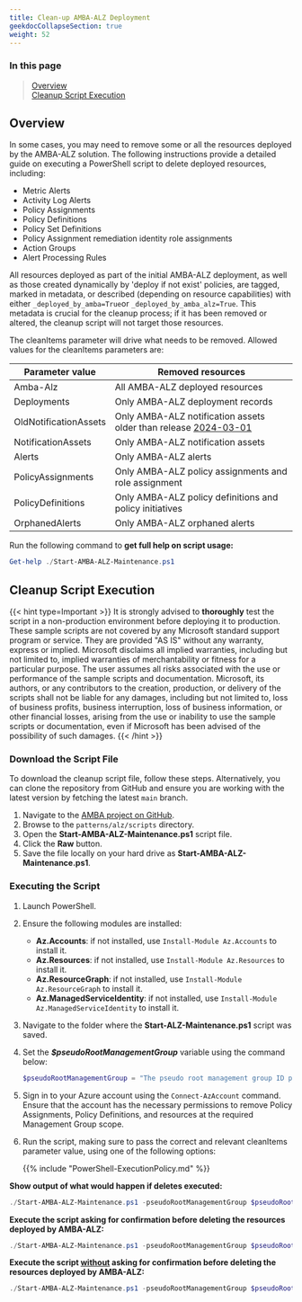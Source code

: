 ```yaml
---
title: Clean-up AMBA-ALZ Deployment
geekdocCollapseSection: true
weight: 52
---
```


### In this page

> [Overview](../Cleaning-up-a-Deployment#cleanup-script-execution) </br>
> [Cleanup Script Execution](../Cleaning-up-a-Deployment#cleanup-script-execution) </br>

## Overview

In some cases, you may need to remove some or all the resources deployed by the AMBA-ALZ solution. The following instructions provide a detailed guide on executing a PowerShell script to delete deployed resources, including:

- Metric Alerts
- Activity Log Alerts
- Policy Assignments
- Policy Definitions
- Policy Set Definitions
- Policy Assignment remediation identity role assignments
- Action Groups
- Alert Processing Rules

All resources deployed as part of the initial AMBA-ALZ deployment, as well as those created dynamically by 'deploy if not exist' policies, are tagged, marked in metadata, or described (depending on resource capabilities) with either `_deployed_by_amba=True`or `_deployed_by_amba_alz=True`. This metadata is crucial for the cleanup process; if it has been removed or altered, the cleanup script will not target those resources.

The cleanItems parameter will drive what needs to be removed. Allowed values for the cleanItems parameters are:

| Parameter value | Removed resources  |
| --------------------- | ------------------- |
| Amba-Alz              | All AMBA-ALZ deployed resources |
| Deployments           | Only AMBA-ALZ deployment records |
| OldNotificationAssets | Only AMBA-ALZ notification assets older than release [2024-03-01](../../Overview/Whats-New#2024-03-01) |
| NotificationAssets    | Only AMBA-ALZ notification assets |
| Alerts                | Only AMBA-ALZ alerts |
| PolicyAssignments     | Only AMBA-ALZ policy assignments and role assignment |
| PolicyDefinitions     | Only AMBA-ALZ policy definitions and policy initiatives |
| OrphanedAlerts        | Only AMBA-ALZ orphaned alerts |

Run the following command to **get full help on script usage:**

  ```powershell
  Get-help ./Start-AMBA-ALZ-Maintenance.ps1
  ```

## Cleanup Script Execution

{{< hint type=Important >}}
It is strongly advised to **thoroughly** test the script in a non-production environment before deploying it to production. These sample scripts are not covered by any Microsoft standard support program or service. They are provided "AS IS" without any warranty, express or implied. Microsoft disclaims all implied warranties, including but not limited to, implied warranties of merchantability or fitness for a particular purpose. The user assumes all risks associated with the use or performance of the sample scripts and documentation. Microsoft, its authors, or any contributors to the creation, production, or delivery of the scripts shall not be liable for any damages, including but not limited to, loss of business profits, business interruption, loss of business information, or other financial losses, arising from the use or inability to use the sample scripts or documentation, even if Microsoft has been advised of the possibility of such damages.
{{< /hint >}}

### Download the Script File

To download the cleanup script file, follow these steps. Alternatively, you can clone the repository from GitHub and ensure you are working with the latest version by fetching the latest `main` branch.

1. Navigate to the [AMBA project on GitHub](https://aka.ms/amba/repo).
2. Browse to the `patterns/alz/scripts` directory.
3. Open the **Start-AMBA-ALZ-Maintenance.ps1** script file.
4. Click the **Raw** button.
5. Save the file locally on your hard drive as **Start-AMBA-ALZ-Maintenance.ps1**.

### Executing the Script

1. Launch PowerShell.
2. Ensure the following modules are installed:

   - **Az.Accounts**: if not installed, use `Install-Module Az.Accounts` to install it.
   - **Az.Resources**: if not installed, use `Install-Module Az.Resources` to install it.
   - **Az.ResourceGraph**: if not installed, use `Install-Module Az.ResourceGraph` to install it.
   - **Az.ManagedServiceIdentity**: if not installed, use `Install-Module Az.ManagedServiceIdentity` to install it.

3. Navigate to the folder where the **Start-ALZ-Maintenance.ps1** script was saved.
4. Set the _**$pseudoRootManagementGroup**_ variable using the command below:

    ```powershell
    $pseudoRootManagementGroup = "The pseudo root management group ID parenting the identity, management and connectivity management groups"
    ```

5. Sign in to your Azure account using the `Connect-AzAccount` command. Ensure that the account has the necessary permissions to remove Policy Assignments, Policy Definitions, and resources at the required Management Group scope.
6. Run the script, making sure to pass the correct and relevant cleanItems parameter value, using one of the following options:

   {{% include "PowerShell-ExecutionPolicy.md" %}}

  **Show output of what would happen if deletes executed:**

  ```powershell
  ./Start-AMBA-ALZ-Maintenance.ps1 -pseudoRootManagementGroup $pseudoRootManagementGroup -cleanItems Amba-Alz -WhatIf
  ```

  **Execute the script asking for confirmation before deleting the resources deployed by AMBA-ALZ:**

  ```powershell
  ./Start-AMBA-ALZ-Maintenance.ps1 -pseudoRootManagementGroup $pseudoRootManagementGroup -cleanItems Amba-Alz
  ```

  **Execute the script <ins>without</ins> asking for confirmation before deleting the resources deployed by AMBA-ALZ:**

  ```powershell
  ./Start-AMBA-ALZ-Maintenance.ps1 -pseudoRootManagementGroup $pseudoRootManagementGroup -cleanItems Amba-Alz -Confirm:$false
  ```
